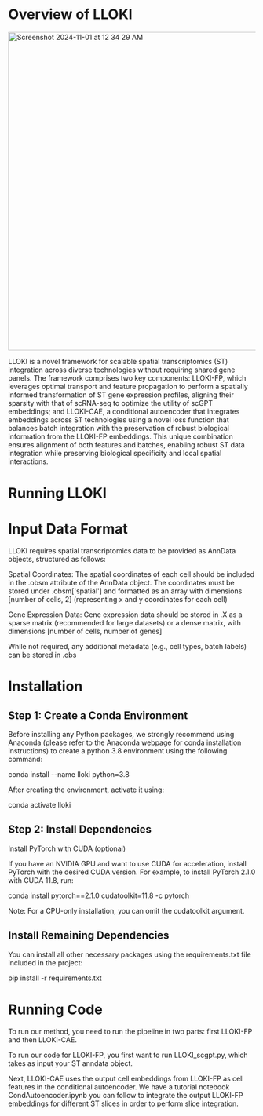 # Overview of LLOKI

<img width="649" alt="Screenshot 2024-11-01 at 12 34 29 AM" src="https://github.com/user-attachments/assets/5ab3fa0f-91c7-428e-9085-25df9e1cf321">

LLOKI is a novel framework for scalable spatial transcriptomics (ST) integration across diverse technologies without requiring shared gene panels. The framework comprises two key components: 
LLOKI-FP, which leverages optimal transport and feature propagation to perform a spatially informed transformation of ST gene expression profiles, aligning their sparsity with that of scRNA-seq to optimize the utility of scGPT embeddings; and LLOKI-CAE, a conditional autoencoder that integrates embeddings across ST technologies using a novel loss function that balances batch integration with the preservation of robust biological information from the LLOKI-FP embeddings. This unique combination ensures alignment of both features and batches, enabling robust ST data integration while preserving biological specificity and local spatial interactions.

# Running LLOKI
# Input Data Format

LLOKI requires spatial transcriptomics data to be provided as AnnData objects, structured as follows:

Spatial Coordinates:
The spatial coordinates of each cell should be included in the .obsm attribute of the AnnData object.
The coordinates must be stored under .obsm['spatial'] and formatted as an array with dimensions [number of cells, 2] (representing x and y coordinates for each cell)

Gene Expression Data:
Gene expression data should be stored in .X as a sparse matrix (recommended for large datasets) or a dense matrix, with dimensions [number of cells, number of genes]

While not required, any additional metadata (e.g., cell types, batch labels) can be stored in .obs

# Installation

## Step 1: Create a Conda Environment

Before installing any Python packages, we strongly recommend using Anaconda (please refer to the Anaconda webpage for conda installation instructions) to create a python 3.8 environment using the following command:

conda install --name lloki python=3.8

After creating the environment, activate it using:

conda activate lloki

## Step 2: Install Dependencies

Install PyTorch with CUDA (optional)

If you have an NVIDIA GPU and want to use CUDA for acceleration, install PyTorch with the desired CUDA version. For example, to install PyTorch 2.1.0 with CUDA 11.8, run:

conda install pytorch==2.1.0 cudatoolkit=11.8 -c pytorch

Note: For a CPU-only installation, you can omit the cudatoolkit argument.

## Install Remaining Dependencies

You can install all other necessary packages using the requirements.txt file included in the project:

pip install -r requirements.txt

# Running Code

To run our method, you need to run the pipeline in two parts: first LLOKI-FP and then LLOKI-CAE. 

To run our code for LLOKI-FP, you first want to run LLOKI_scgpt.py, which takes as input your ST anndata object. 

Next, LLOKI-CAE uses the output cell embeddings from LLOKI-FP as cell features in the conditional autoencoder. We have a tutorial notebook CondAutoencoder.ipynb you can follow to integrate the output LLOKI-FP embeddings for different ST slices in order to perform slice integration. 


